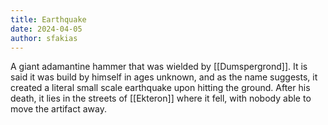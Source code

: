 ```yaml
---
title: Earthquake
date: 2024-04-05
author: sfakias
---
```


A giant adamantine hammer that was wielded by [[Dumspergrond]]. It is said it was build by himself in ages unknown, and as the name suggests, it created a literal small scale earthquake upon hitting the ground. After his death, it lies in the streets of [[Ekteron]] where it fell, with nobody able to move the artifact away.